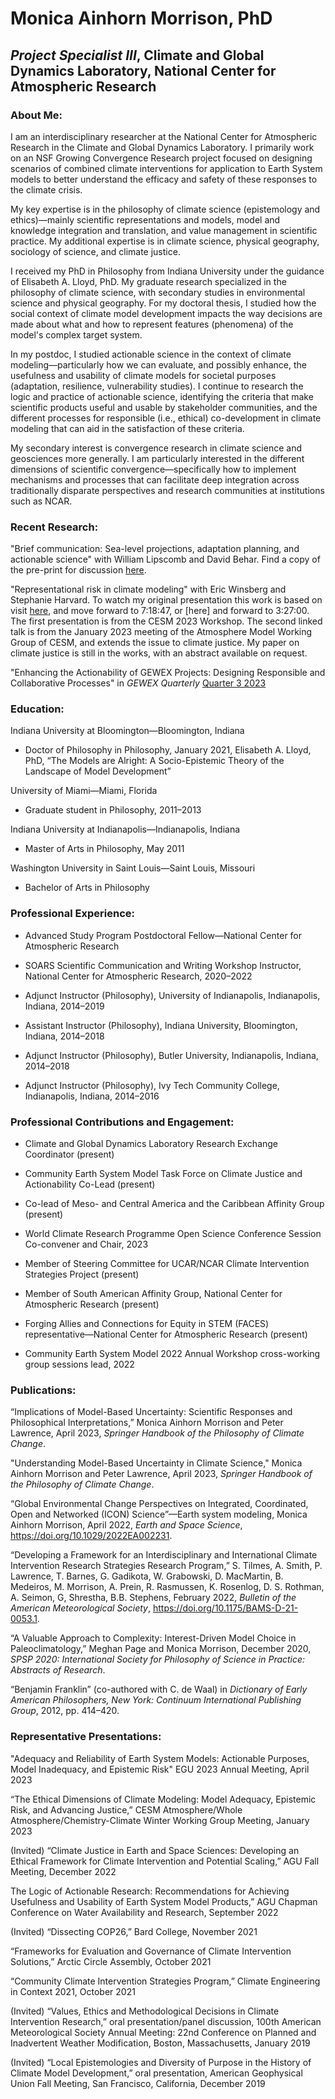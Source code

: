 # Monica Ainhorn Morrison, PhD
## **_Project Specialist III_, Climate and Global Dynamics Laboratory, National Center for Atmospheric Research**


### About Me: 

I am an interdisciplinary researcher at the National Center for Atmospheric Research in the Climate and Global Dynamics Laboratory. I primarily work on an NSF Growing Convergence Research project focused on designing scenarios of combined climate interventions for application to Earth System models to better understand the efficacy and safety of these responses to the climate crisis. 

My key expertise is in the philosophy of climate science (epistemology and ethics)—mainly scientific representations and models, model and knowledge integration and translation, and value management in scientific practice. My additional expertise is in climate science, physical geography, sociology of science, and climate justice. 

I received my PhD in Philosophy from Indiana University under the guidance of Elisabeth A. Lloyd, PhD. My graduate research specialized in the philosophy of climate science, with secondary studies in environmental science and physical geography. For my doctoral thesis, I studied how the social context of climate model development impacts the way decisions are made about what and how to represent features (phenomena) of the model's complex target system.

In my postdoc, I studied actionable science in the context of climate modeling—particularly how we can evaluate, and possibly enhance, the usefulness and usability of climate models for societal purposes (adaptation, resilience, vulnerability studies). I continue to research the logic and practice of actionable science, identifying the criteria that make scientific products useful and usable by stakeholder communities, and the different processes for responsible (i.e., ethical) co-development in climate modeling that can aid in the satisfaction of these criteria.

My secondary interest is convergence research in climate science and geosciences more generally. I am particularly interested in the different dimensions of scientific convergence—specifically how to implement mechanisms and processes that can facilitate deep integration across traditionally disparate perspectives and research communities at institutions such as NCAR.

### Recent Research:

"Brief communication: Sea-level projections, adaptation planning, and actionable science" with William Lipscomb and David Behar. Find a copy of the pre-print for discussion [here](https://egusphere.copernicus.org/preprints/2024/egusphere-2024-534/#discussion).

"Representational risk in climate modeling" with Eric Winsberg and Stephanie Harvard.
To watch my original presentation this work is based on visit [here](https://www.youtube.com/watch?v=GVaFjoiB4I4&t=26289s), and move forward to 7:18:47, or [here] and forward to 3:27:00. The first presentation is from the CESM 2023 Workshop. The second linked talk is from the January 2023 meeting of the Atmosphere Model Working Group of CESM, and extends the issue to climate justice. My paper on climate justice is still in the works, with an abstract available on request. 

"Enhancing the Actionability of GEWEX Projects: Designing Responsible and Collaborative Processes" in _GEWEX Quarterly_ [Quarter 3 2023](https://www.gewex.org/gewex-content/files_mf/1692987564Q32023.pdf)

### Education:

Indiana University at Bloomington—Bloomington, Indiana
+ Doctor of Philosophy in Philosophy, January 2021, Elisabeth A. Lloyd, PhD, “The Models are Alright:
A Socio-Epistemic Theory of the Landscape of Model Development”

University of Miami—Miami, Florida
+ Graduate student in Philosophy, 2011–2013

Indiana University at Indianapolis—Indianapolis, Indiana
+ Master of Arts in Philosophy, May 2011

Washington University in Saint Louis—Saint Louis, Missouri
+ Bachelor of Arts in Philosophy

### Professional Experience:

+ Advanced Study Program Postdoctoral Fellow—National Center for Atmospheric Research

+ SOARS Scientific Communication and Writing Workshop Instructor, National Center for Atmospheric Research, 2020–2022

+ Adjunct Instructor (Philosophy), University of Indianapolis, Indianapolis, Indiana, 2014–2019

+ Assistant Instructor (Philosophy), Indiana University, Bloomington, Indiana, 2014–2018

+ Adjunct Instructor (Philosophy), Butler University, Indianapolis, Indiana, 2014–2018

+ Adjunct Instructor (Philosophy), Ivy Tech Community College, Indianapolis, Indiana, 2014–2016

### Professional Contributions and Engagement:

+ Climate and Global Dynamics Laboratory Research Exchange Coordinator (present)

+ Community Earth System Model Task Force on Climate Justice and Actionability Co-Lead (present)

+ Co-lead of Meso- and Central America and the Caribbean Affinity Group (present)

+ World Climate Research Programme Open Science Conference Session Co-convener and Chair, 2023

+ Member of Steering Committee for UCAR/NCAR Climate Intervention Strategies Project (present)

+ Member of South American Affinity Group, National Center for Atmospheric Research (present)

+ Forging Allies and Connections for Equity in STEM (FACES) representative—National Center for Atmospheric Research (present)

+ Community Earth System Model 2022 Annual Workshop cross-working group sessions lead, 2022

### Publications:

“Implications of Model-Based Uncertainty: Scientific Responses and Philosophical Interpretations,” Monica Ainhorn Morrison and Peter Lawrence, April 2023,  _Springer Handbook of the Philosophy of Climate Change_.

"Understanding Model-Based Uncertainty in Climate Science," Monica Ainhorn Morrison and Peter Lawrence, April 2023,  _Springer Handbook of the Philosophy of Climate Change_.

“Global Environmental Change Perspectives on Integrated, Coordinated, Open and Networked (ICON) Science”—Earth system modeling, Monica Ainhorn Morrison, April 2022, _Earth and Space Science_, https://doi.org/10.1029/2022EA002231.

“Developing a Framework for an Interdisciplinary and International Climate Intervention Research Strategies Research Program,” S. Tilmes, A. Smith, P. Lawrence, T. Barnes, G. Gadikota, W. Grabowski, D. MacMartin, B. Medeiros, M. Morrison, A. Prein, R. Rasmussen, K. Rosenlog, D. S. Rothman, A. Seimon, G, Shrestha, B.B. Stephens, February 2022, _Bulletin of the American Meteorological Society_, https://doi.org/10.1175/BAMS-D-21-0053.1.

“A Valuable Approach to Complexity: Interest-Driven Model Choice in Paleoclimatology,” Meghan Page and Monica Morrison, December 2020, _SPSP 2020: International Society for Philosophy of Science in Practice: Abstracts of Research_.

“Benjamin Franklin” (co-authored with C. de Waal) in _Dictionary of Early American Philosophers, New York: Continuum International Publishing Group_, 2012, pp. 414–420.

### Representative Presentations:

"Adequacy and Reliability of Earth System Models: Actionable Purposes, Model Inadequacy, and Epistemic Risk" EGU 2023 Annual Meeting, April 2023

“The Ethical Dimensions of Climate Modeling: Model Adequacy, Epistemic Risk, and Advancing Justice,” CESM Atmosphere/Whole Atmosphere/Chemistry-Climate Winter Working Group Meeting, January 2023

(Invited) “Climate Justice in Earth and Space Sciences: Developing an Ethical Framework for Climate Intervention and Potential Scaling,” AGU Fall Meeting, December 2022

The Logic of Actionable Research: Recommendations for Achieving Usefulness and Usability of Earth System Model Products,” AGU Chapman Conference on Water Availability and Research, September 2022

(Invited) “Dissecting COP26,” Bard College, November 2021

“Frameworks for Evaluation and Governance of Climate Intervention Solutions,” Arctic Circle Assembly, October 2021

“Community Climate Intervention Strategies Program,” Climate Engineering in Context 2021, October 2021

(Invited) “Values, Ethics and Methodological Decisions in Climate Intervention Research,” oral presentation/panel discussion, 100th American Meteorological Society Annual Meeting: 22nd Conference on Planned and Inadvertent Weather Modification, Boston, Massachusetts, January 2019

(Invited) “Local Epistemologies and Diversity of Purpose in the History of Climate Model Development,” oral presentation, American Geophysical Union Fall Meeting, San Francisco, California, December 2019

